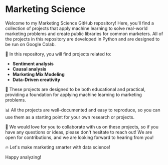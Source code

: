 # Marketing Science
Welcome to my Marketing Science GitHub repository! Here, you'll find a collection of projects that apply machine learning to solve real-world marketing problems and create public libraries for common marketers. All of the projects in this repository are developed in Python and are designed to be run on Google Colab.

🚀 In this repository, you will find projects related to:
- **Sentiment analysis**
- **Causal analysis**
- **Marketing Mix Modeling**
- **Data-Driven creativity**

🧠 These projects are designed to be both educational and practical, providing a foundation for applying machine learning to marketing problems.

📊 All the projects are well-documented and easy to reproduce, so you can use them as a starting point for your own research or projects.

🤝 We would love for you to collaborate with us on these projects, so if you have any questions or ideas, please don't hesitate to reach out! We are open for contributions, and we are looking forward to hearing from you!

🔥 Let's make marketing smarter with data science!

Happy analyzing!

